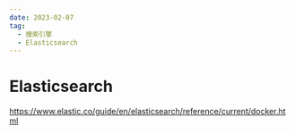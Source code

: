 ```yaml
---
date: 2023-02-07
tag:
  - 搜索引擎
  - Elasticsearch
---
```

# Elasticsearch


https://www.elastic.co/guide/en/elasticsearch/reference/current/docker.html